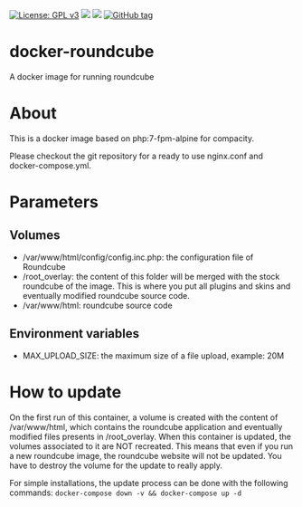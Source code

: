 [![License: GPL v3](https://img.shields.io/github/license/LordVeovis/docker-roundcube.svg)](https://www.gnu.org/licenses/gpl-3.0) [![](https://img.shields.io/docker/pulls/veovis/roundcube.svg)](https://hub.docker.com/r/veovis/roundcube/ 'Docker Hub') [![](https://img.shields.io/docker/build/veovis/roundcube.svg)](https://hub.docker.com/r/veovis/roundcube/builds/ 'Docker Hub') [![GitHub tag](https://img.shields.io/github/tag/LordVeovis/docker-roundcube.svg)](https://GitHub.com/LordVeovis/docker-roundcube/tags/)

# docker-roundcube
A docker image for running roundcube

# About
This is a docker image based on php:7-fpm-alpine for compacity.

Please checkout the git repository for a ready to use nginx.conf and docker-compose.yml.

# Parameters

## Volumes

* /var/www/html/config/config.inc.php: the configuration file of Roundcube
* /root_overlay: the content of this folder will be merged with the stock roundcube of the image. This is where you put all plugins and skins and eventually modified roundcube source code.
* /var/www/html: roundcube source code

## Environment variables

* MAX_UPLOAD_SIZE: the maximum size of a file upload, example: 20M

# How to update

On the first run of this container, a volume is created with the content of /var/www/html, which contains the roundcube application and eventually modified files presents in /root_overlay. When this container is updated, the volumes associated to it are NOT recreated. This means that even if you run a new roundcube image, the roundcube website will not be updated. You have to destroy the volume for the update to really apply.

For simple installations, the update process can be done with the following commands: `docker-compose down -v && docker-compose up -d`